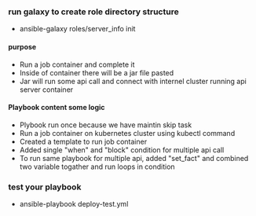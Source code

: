 ### run galaxy to create role directory structure

- ansible-galaxy roles/server_info init
#### purpose
 - Run a job container and complete it
 - Inside of container there will be a jar file pasted
 - Jar will run some api call and connect with internel cluster running api server container

#### Playbook content some logic
  - Plybook run once because we have maintin skip task
  - Run a job container on kubernetes cluster using kubectl command
  - Created a template to run job container
  - Added single "when" and "block" condition for multiple api call
  - To run same playbook for multiple api, added "set_fact" and combined two variable togather and run loops in condition 

### test your playbook
- ansible-playbook deploy-test.yml
